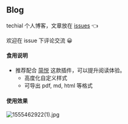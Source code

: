 ## Blog

techial 个人博客，文章放在 [issues](https://github.com/techial1042/Blog/issues) 👈

欢迎在 issue 下评论交流 😀

#### 食用说明

* 推荐配合 [简悦](http://ksria.com/simpread/) 这款插件，可以提升阅读体验。
  * 高度化自定义样式
  * 可导出 pdf, md, html 等格式


#### 使用效果

![1555462922(1).jpg](https://i.loli.net/2019/04/17/5cb67b458d30e.jpg)
